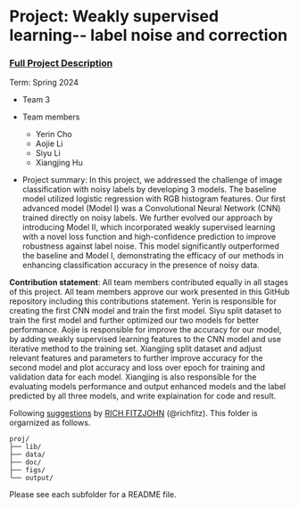 # Project: Weakly supervised learning-- label noise and correction


### [Full Project Description](doc/project3_desc.md)

Term: Spring 2024

+ Team 3
+ Team members
	+ Yerin Cho
	+ Aojie Li
	+ Siyu Li
	+ Xiangjing Hu

+ Project summary: In this project, we addressed the challenge of image classification with noisy labels by developing 3 models. The baseline model utilized logistic regression with RGB histogram features. Our first advanced model (Model I) was a Convolutional Neural Network (CNN) trained directly on noisy labels. We further evolved our approach by introducing Model II, which incorporated weakly supervised learning with a novel loss function and high-confidence prediction to improve robustness against label noise. This model significantly outperformed the baseline and Model I, demonstrating the efficacy of our methods in enhancing classification accuracy in the presence of noisy data. 
	
**Contribution statement**: All team members contributed equally in all stages of this project. All team members approve our work presented in this GitHub repository including this contributions statement. Yerin is responsible for creating the first CNN model and train the first model. Siyu split dataset to train the first model and further optimized our two models for better performance. Aojie is responsible for improve the accuracy for our model, by adding weakly supervised learning features to the CNN model and use iterative method to the training set. Xiangjing split dataset and adjust relevant features and parameters to further improve accuracy for the second model and plot accuracy and loss over epoch for training and validation data for each model. Xiangjing is also responsible for the evaluating models performance and output enhanced models and the label predicted by all three models, and write explaination for code and result.

Following [suggestions](http://nicercode.github.io/blog/2013-04-05-projects/) by [RICH FITZJOHN](http://nicercode.github.io/about/#Team) (@richfitz). This folder is orgarnized as follows.

```
proj/
├── lib/
├── data/
├── doc/
├── figs/
└── output/
```

Please see each subfolder for a README file.
